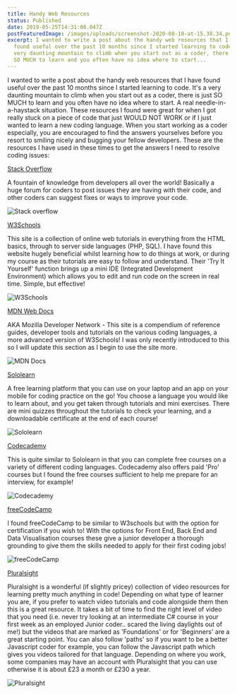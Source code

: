 ```yaml
---
title: Handy Web Resources
status: Published
date: 2019-05-25T14:31:08.047Z
postFeaturedImage: /images/uploads/screenshot-2020-08-10-at-15.38.34.png
excerpt: I wanted to write a post about the handy web resources that I have
  found useful over the past 10 months since I started learning to code. It's a
  very daunting mountain to climb when you start out as a coder, there is just
  SO MUCH to learn and you often have no idea where to start...
---
```

I wanted to write a post about the handy web resources that I have found useful over the past 10 months since I started learning to code. It's a very daunting mountain to climb when you start out as a coder, there is just SO MUCH to learn and you often have no idea where to start. A real needle-in-a-haystack situation. These resources I found were great for when I got really stuck on a piece of code that just WOULD NOT WORK or if I just wanted to learn a new coding language. When you start working as a coder especially, you are encouraged to find the answers yourselves before you resort to smiling nicely and bugging your fellow developers. These are the resources I have used in these times to get the answers I need to resolve coding issues:

[Stack Overflow](https://stackoverflow.com/)

A fountain of knowledge from developers all over the world! Basically a huge forum for coders to post issues they are having with their code, and other coders can suggest fixes or ways to improve your code.

![Stack overflow](/images/uploads/stackoverflow-e1527250972835.jpg)

[W3Schools](https://www.w3schools.com/)

This site is a collection of online web tutorials in everything from the HTML basics, through to server side languages (PHP, SQL). I have found this website hugely beneficial whilst learning how to do things at work, or during my course as their tutorials are easy to follow and understand. Their 'Try It Yourself' function brings up a mini IDE (Integrated Development Environment) which allows you to edit and run code on the screen in real time. Simple, but effective!

![W3Schools](/images/uploads/w3schools.jpg)

[MDN Web Docs](https://developer.mozilla.org/en-US/)

AKA Mozilla Developer Network - This site is a compendium of reference guides, developer tools and tutorials on the various coding languages, a more advanced version of W3Schools! I was only recently introduced to this so I will update this section as I begin to use the site more.

![MDN Docs](/images/uploads/mdn.jpg)


[Sololearn](https://www.sololearn.com/)


A free learning platform that you can use on your laptop and an app on your mobile for coding practice on the go! You choose a language you would like to learn about, and you get taken through tutorials and mini exercises. There are mini quizzes throughout the tutorials to check your learning, and a downloadable certificate at the end of each course!

![Sololearn](/images/uploads/sololearn.jpg)


[Codecademy](https://www.codecademy.com/)


This is quite similar to Sololearn in that you can complete free courses on a variety of different coding languages. Codecademy also offers paid 'Pro' courses but I found the free courses sufficient to help me prepare for an interview, for example!

![Codecademy](/images/uploads/codecademy.jpg)

[freeCodeCamp](https://www.freecodecamp.org/map)

I found freeCodeCamp to be similar to W3schools but with the option for certification if you wish to! With the options for Front End, Back End and Data Visualisation courses these give a junior developer a thorough grounding to give them the skills needed to apply for their first coding jobs!

![freeCodeCamp](/images/uploads/frecodecamp.jpg)


[Pluralsight](https://www.pluralsight.com/)


Pluralsight is a wonderful (if slightly pricey) collection of video resources for learning pretty much anything in code! Depending on what type of learner you are, if you prefer to watch video tutorials and code alongside them then this is a great resource. It takes a bit of time to find the right level of video that you need (i.e. never try looking at an intermediate C# course in your first week as an employed Junior coder.. scared the living daylights out of me!) but the videos that are marked as 'Foundations' or for 'Beginners' are a great starting point. You can also follow 'paths' so if you want to be a better Javascript coder for example, you can follow the Javascript path which gives you videos tailored for that language. Depending on where you work, some companies may have an account with Pluralsight that you can use otherwise it is about £23 a month or £230 a year.

![Pluralsight](/images/uploads/pluralsight.jpg)